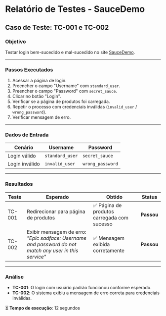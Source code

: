 # Relatório de Testes - SauceDemo

## Caso de Teste: TC-001 e TC-002

### Objetivo
Testar login bem-sucedido e mal-sucedido no site [SauceDemo](https://www.saucedemo.com/).

---

### Passos Executados
1. Acessar a página de login.
2. Preencher o campo "Username" com `standard_user`.
3. Preencher o campo "Password" com `secret_sauce`.
4. Clicar no botão "Login".
5. Verificar se a página de produtos foi carregada.
6. Repetir o processo com credenciais inválidas (`invalid_user` / `wrong_password`).
7. Verificar mensagem de erro.

---

### Dados de Entrada
| Cenário       | Username        | Password       |
|---------------|----------------|----------------|
| Login válido  | `standard_user` | `secret_sauce` |
| Login inválido| `invalid_user`  | `wrong_password` |

---

### Resultados
| Teste  | Esperado | Obtido | Status |
|--------|----------|--------|--------|
| TC-001 | Redirecionar para página de produtos | ✅ Página de produtos carregada com sucesso | **Passou** |
| TC-002 | Exibir mensagem de erro: *"Epic sadface: Username and password do not match any user in this service"* | ✅ Mensagem exibida corretamente | **Passou** |

---

### Análise
- **TC-001**: O login com usuário padrão funcionou conforme esperado.
- **TC-002**: O sistema exibiu a mensagem de erro correta para credenciais inválidas.

⏳ **Tempo de execução**: 12 segundos
